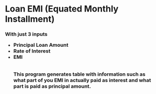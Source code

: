 # Loan EMI (Equated Monthly Installment)
### With just 3 inputs  <ul> <li> Principal Loan Amount</li><li> Rate of Interest  </li><li> EMI </li> <br> <p>This program generates table with information such as what part of you EMI in actually paid as interest and what part is paid as principal amount.</p>

